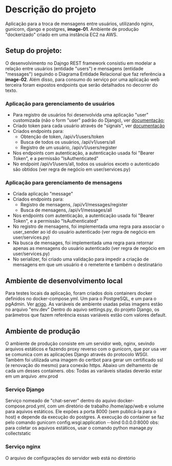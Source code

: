 # Descrição do projeto
Aplicação para a troca de mensagens entre usuários, utilizando nginx, gunicorn, django e postgres, **image-01**. Ambiente de produção "dockerizado" criado em uma instância EC2 na AWS. 
## Setup do projeto:
O desenvolvimento no Dajngo REST framework consistiu em modelar a relação entre usuários (entidade "users") e mensagens (entidade "messages") seguindo o Diagrama Entidade Relacional que faz referência a **image-02**. Além disso, para consumo do serviço por uma aplicação web terceira foram expostos endpoints que serão detalhados no decorrer do texto.  
### Aplicação para gerenciamento de usuários
- Para registro de usuários foi desenvolvida uma aplicação "user" customizada (não o form "user" padrão do Django), ver [documentação](https://docs.djangoproject.com/en/4.0/topics/auth/customizing/); 
- Criado token para cada usuário através de "signals", ver [documentação](https://www.django-rest-framework.org/api-guide/authentication/#tokenauthentication) 
- Criados endpoints para:
    - Obtenção de token, <url>/api/v1/users/token
    - Busca de todos os usuários, <url>/api/v1/users/all
    - Registro de um usuário, <url>/api/v1/users/register
- Nos endpoints com autenticação, a autenticação usada foi "Bearer Token", e a permissão "IsAuthenticated"
- No endpoint <url>/api/v1/users/all, todos os usuários exceto o autenticado são obtidos (ver regra de negócio em user/services.py) 
### Aplicação para gerenciamento de mensagens
- Criada aplicação "message"
- Criados endpoints para:
  - Registro de mensagens, <url>/api/v1/messages/register 
  - Busca de mensagens, <url>/api/v1/messages/all
- Nos endpoints com autenticação, a autenticação usada foi "Bearer Token", e a permissão "IsAuthenticated"
- No registro de mensagens, foi implementada uma regra para associar o user_sender ao id do usuário autenticado (ver regra de negócio em user/services.py)
- Na busca de mensages, foi implementada uma regra para retornar apenas as mensagens do usuário autenticado (ver regra de negócio em user/services.py)
- No serializer, foi criado uma validação para impedir a criação de mensagens em que um usuário é o remetente e também o destinatário

## Ambiente de desenvolvimento local
Para testes locais da aplicação, foram criados dois containers docker definidos no docker-compose.yml. Um para o PostgreSQL, e um para o pgAdmin. Ver [arigo](https://renatogroffe.medium.com/postgresql-pgadmin-4-docker-compose-montando-rapidamente-um-ambiente-para-uso-55a2ab230b89). As variáveis de ambiente usadas pelas imagens estão no arquivo "env.dev" Dentro do aquivo settings.py, do projeto Django, os parâmetros que fazem referência essas variáveis estão com valores default.

## Ambiente de produção
O ambiente de produção consiste em um servidor web, nginx, sevindo arquivos estáticos e fazendo proxy reverso com o gunicorn, que por usa ver se comunica com as aplicações Django através do protocolo WSGI. Também foi utilizada uma imagem do certbot para gerar um certificado ssl (e renovação do mesmo) para conexão https. Abaixo um delhamento de cada um desses containers.
obs: Todas as variáveis sitadas deverão estar em um arquivo .env.prod

### Serviço Django
Serviço nomeado de "chat-server" dentro do aquivo docker-compose.prod.yml, com um diretório de trabalho /home/app/web e volume para aquivos estáticos. Ele expões a porta 8000 (sem publicá-la para o host) e depende da execução do postgres. A execução do container se faz pelo comando gunicorn config.wsgi:application --bind 0.0.0.0:8000
obs: para coletar os aquivos estáticos, usar o comando python manage.py collectstatic

### Serviço nginx
O arquivo de configurações do servidor web está no diretório 

